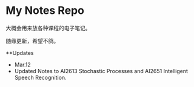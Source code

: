 # My Notes Repo
大概会用来放各种课程的电子笔记。

随缘更新，希望不鸽。

**Updates
- Mar.12
- Updated Notes to AI2613 Stochastic Processes and AI2651 Intelligent Speech Recognition.
